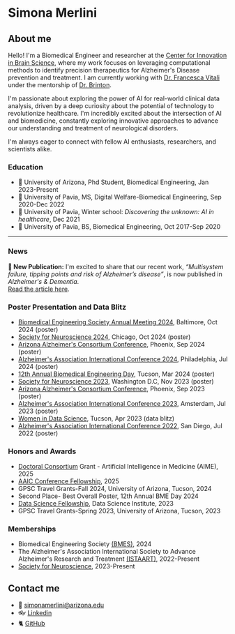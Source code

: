 # **Simona Merlini**

## About me
Hello! I'm a Biomedical Engineer and researcher at the [Center for Innovation in Brain Science](https://cibs.uahs.arizona.edu/), where my work focuses on leveraging computational methods to identify precision therapeutics for Alzheimer's Disease prevention and treatment. I am currently working with [Dr. Francesca Vitali](https://deptmedicine.arizona.edu/profile/francesca-vitali-phd) under the mentorship of [Dr. Brinton](https://healthsciences.arizona.edu/about/executive-leadership/roberta-diaz-brinton-phd).

I'm passionate about exploring the power of AI for real-world clinical data analysis, driven by a deep curiosity about the potential of technology to revolutionize healthcare. I'm incredibly excited about the intersection of AI and biomedicine, constantly exploring innovative approaches to advance our understanding and treatment of neurological disorders.

I'm always eager to connect with fellow AI enthusiasts, researchers, and scientists alike.

### Education 
- 🧬 University of Arizona, Phd Student, Biomedical Engineering, Jan 2023-Present
- :closed_book: University of Pavia, MS, Digital Welfare-Biomedical Engineering, Sep 2020-Dec 2022
- :telescope: University of Pavia, Winter school: _Discovering the unknown: AI in healthcare_, Dec 2021
- :green_book: University of Pavia, BS, Biomedical Engineering, Oct 2017-Sep 2020



---
### News
<strong>📢 New Publication:</strong> I'm excited to share that our recent work, <em>“Multisystem failure, tipping points and risk of Alzheimer’s disease”</em>, is now published in <em>Alzheimer's & Dementia</em>.  
  <a href="https://alz-journals.onlinelibrary.wiley.com/doi/10.1002/alz.70249" target="_blank">Read the article here</a>.

### Poster Presentation and Data Blitz
- [Biomedical Engineering Society Annual Meeting 2024](https://www.bmes.org/), Baltimore, Oct 2024 (poster)
- [Society for Neuroscience 2024](https://www.sfn.org/), Chicago, Oct 2024 (poster)
- [Arizona Alzheimer's Consortium Conference](https://azalz.org/), Phoenix, Sep 2024 (poster)
- [Alzheimer's Association International Conference 2024](https://aaic.alz.org/), Philadelphia, Jul 2024 (poster)
- [12th Annual Biomedical Engineering Day](https://bme.engineering.arizona.edu/news-events/bme-day), Tucson, Mar 2024 (poster)
- [Society for Neuroscience 2023](https://www.sfn.org/), Washington D.C, Nov 2023 (poster)
- [Arizona Alzheimer's Consortium Conference](https://azalz.org/), Phoenix, Sep 2023 (poster)
- [Alzheimer's Association International Conference 2023](https://aaic.alz.org/), Amsterdam, Jul 2023 (poster)
- [Women in Data Science](https://www.widsworldwide.org/), Tucson, Apr 2023 (data blitz)
- [Alzheimer's Association International Conference 2022](https://aaic.alz.org/), San Diego, Jul 2022 (poster)

### Honors and Awards 
- [Doctoral Consortium](https://aime25.aimedicine.info/doctoral-consortium-2025/) Grant - Artificial Intelligence in Medicine (AIME), 2025
- [AAIC Conference Fellowship](https://aaic.alz.org/abstracts/conference-fellowships.asp), 2025
- GPSC Travel Grants-Fall 2024, University of Arizona, Tucson, 2024
- Second Place- Best Overall Poster, 12th Annual BME Day 2024
- [Data Science Fellowship](https://datascience.arizona.edu/education/data-science-fellows), Data Science Institute, 2023
- GPSC Travel Grants-Spring 2023, University of Arizona, Tucson, 2023


### Memberships
- Biomedical Engineering Society [(BMES)](https://www.bmes.org/), 2024
- The Alzheimer's Association International Society to Advance Alzheimer's Research and Treatment [(ISTAART)](https://istaart.alz.org/home), 2022-Present
- [Society for Neuroscience](https://www.sfn.org/membership/become-a-member), 2023-Present



## Contact me
- :envelope_with_arrow: simonamerlini@arizona.edu
- :eyeglasses: [Linkedin](https://www.linkedin.com/in/simona-merlini-42a336200)
- :cat2: [GitHub](https://github.com/merlinis12)


